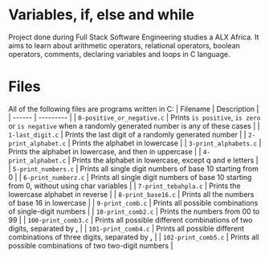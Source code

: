 # Variables, if, else and while
Project done during Full Stack Software Engineering studies a ALX Africa. It aims to learn about arithmetic operators, relational operators, boolean operators, comments, declaring variables and loops in C language.
# Files
All of the following files are programs written in C:
| Filename | Description |
| ------ | --------- |
| `0-positive_or_negative.c` | Prints `is positive`, `is zero` or `is negative` when a randomly generated number is any of these cases |
| `1-last_digit.c` | Prints the last digit of a randomly generated number |
| `2-print_alphabet.c` | Prints the alphabet in lowercase |
| `3-print_alphabets.c` | Prints the alphabet in lowercase, and then in uppercase |
| `4-print_alphabet.c` | Prints the alphabet in lowercase, except q and e letters |
| `5-print_numbers.c` | Prints all single digit numbers of base 10 starting from 0 |
| `6-print_numberz.c` | Prints all single digit numbers of base 10 starting from 0, without using char variables |
| `7-print_tebahpla.c` | Prints the lowercase alphabet in reverse |
| `8-print_base16.c` | Prints all the numbers of base 16 in lowercase |
| `9-print_comb.c` | Prints all possible combinations of single-digit numbers |
| `10-print_comb2.c` | Prints the numbers from 00 to 99 |
| `100-print_comb3.c` | Prints all possible different combinations of two digits, separated by **,** |
| `101-print_comb4.c` | Prints all possible different combinations of three digits, separated by **,** |
| `102-print_comb5.c` | Prints all possible combinations of two two-digit numbers |
